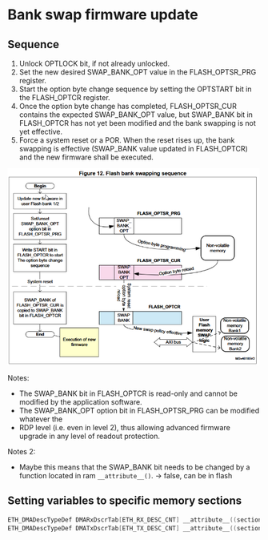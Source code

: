 # Bank swap firmware update

## Sequence

1. Unlock OPTLOCK bit, if not already unlocked.
2. Set the new desired SWAP_BANK_OPT value in the FLASH_OPTSR_PRG register.
3. Start the option byte change sequence by setting the OPTSTART bit in the
FLASH_OPTCR register.
4. Once the option byte change has completed, FLASH_OPTSR_CUR contains the
expected SWAP_BANK_OPT value, but SWAP_BANK bit in FLASH_OPTCR has not
yet been modified and the bank swapping is not yet effective.
5. Force a system reset or a POR. When the reset rises up, the bank swapping is
effective (SWAP_BANK value updated in FLASH_OPTCR) and the new firmware shall
be executed.

![flash swap sequence](./img/Flash%20bank%20swapping%20sequence.png)

Notes:
- The SWAP_BANK bit in FLASH_OPTCR is read-only and cannot be modified by the application software.
- The SWAP_BANK_OPT option bit in FLASH_OPTSR_PRG can be modified whatever the
- RDP level (i.e. even in level 2), thus allowing advanced firmware upgrade in any level of readout protection.

Notes 2:
- Maybe this means that the SWAP_BANK bit needs to be changed by a function located in ram `__attribute__()`. -> false, can be in flash


## Setting variables to specific memory sections

```c
ETH_DMADescTypeDef DMARxDscrTab[ETH_RX_DESC_CNT] __attribute__((section(".RxDecripSection"))); /* Ethernet Rx DMA Descriptors */
ETH_DMADescTypeDef DMATxDscrTab[ETH_TX_DESC_CNT] __attribute__((section(".TxDecripSection")));   /* Ethernet Tx DMA Descriptors */
```
